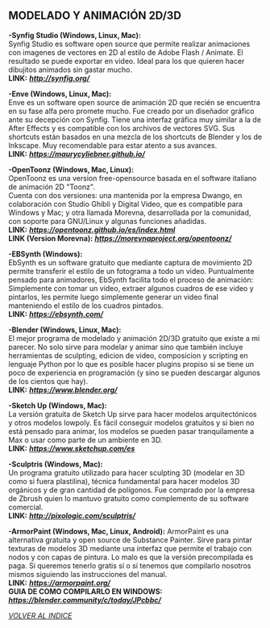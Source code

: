 ## MODELADO Y ANIMACIÓN 2D/3D ##  

**-Synfig Studio (Windows, Linux, Mac):**  
Synfig Studio es software open source que permite realizar animaciones con imagenes de vectores en 2D al estilo de Adobe Flash / Animate. El resultado se puede exportar en video. Ideal para los que quieren hacer dibujitos animados sin gastar mucho.  
**LINK:** ***<http://synfig.org/>***  

**-Enve (Windows, Linux, Mac):**  
Enve es un software open source de animación 2D que recién se encuentra en su fase alfa pero promete mucho. Fue creado por un diseñador gráfico ante su decepción con Synfig. Tiene una interfaz gráfica muy similar a la de After Effects y es compatible con los archivos de vectores SVG.
Sus shortcuts están basados en una mezcla de los shortcuts de Blender y los de Inkscape. Muy recomendable para estar atento a sus avances.  
**LINK:** ***<https://maurycyliebner.github.io/>***  

**-OpenToonz (Windows, Mac, Linux):**  
OpenToonz es una version free-opensource basada en el software italiano de animación 2D "Toonz".  
Cuenta con dos versiones: una mantenida por la empresa Dwango, en colaboración con Studio Ghibli y Digital Video, que es compatible para Windows y Mac; y otra llamada Morevna, desarrollada por la comunidad, con soporte para GNU/Linux y algunas funciones añadidas.  
**LINK:** ***<https://opentoonz.github.io/es/index.html>***  
**LINK (Version Morevna):** ***<https://morevnaproject.org/opentoonz/>***  

**-EBSynth (Windows):**  
EbSynth es un software gratuito que mediante captura de movimiento 2D permite transferir el estilo de un fotograma a todo un video.
Puntualmente pensado para animadores, EbSynth facilita todo el proceso de animación: Simplemente con tomar un video, extraer algunos cuadros de ese video y pintarlos, les permite luego simplemente generar un video final manteniendo el estilo de los cuadros pintados.  
**LINK:** ***<https://ebsynth.com/>***  

**-Blender (Windows, Linux, Mac):**  
El mejor programa de modelado y animación 2D/3D gratuito que existe a mi
parecer. No solo sirve para modelar y animar sino que también incluye
herramientas de sculpting, edicion de video, composicion y scripting en lenguaje
Python por lo que es posible hacer plugins propiso si se tiene un poco de
experiencia en programación (y sino se pueden descargar algunos de los cientos que hay).  
**LINK:** ***<https://www.blender.org/>***  

**-Sketch Up (Windows, Mac):**  
La versión gratuita de Sketch Up sirve para hacer modelos
arquitectónicos y otros modelos lowpoly. Es fácil conseguir modelos
gratuitos y si bien no está pensado para animar, los modelos se pueden
pasar tranquilamente a Max o usar como parte de un ambiente en 3D.  
**LINK:** ***<https://www.sketchup.com/es>***  

**-Sculptris (Windows, Mac):**  
Un programa gratuito utilizado para hacer sculpting 3D (modelar en 3D
como si fuera plastilina), técnica fundamental para hacer modelos 3D
orgánicos y de gran cantidad de polígonos. Fue comprado por la empresa
de Zbrush quien lo mantuvo gratuito como complemento de su software
comercial.  
**LINK:** ***<http://pixologic.com/sculptris/>***  

**-ArmorPaint (Windows, Mac, Linux, Android):**
ArmorPaint es una alternativa gratuita y open source de Substance Painter. Sirve para pintar texturas de modelos 3D mediante una interfaz que permite el trabajo con nodos y con capas de pintura. Lo malo es que la versión precompilada es paga. Si queremos tenerlo gratis sí o sí tenemos que compilarlo nosotros mismos siguiendo las instrucciones del manual.  
**LINK:** ***<https://armorpaint.org/>***  
**GUIA DE COMO COMPILARLO EN WINDOWS:** ***<https://blender.community/c/today/JPcbbc/>***   

[*VOLVER AL INDICE*](README.md)
